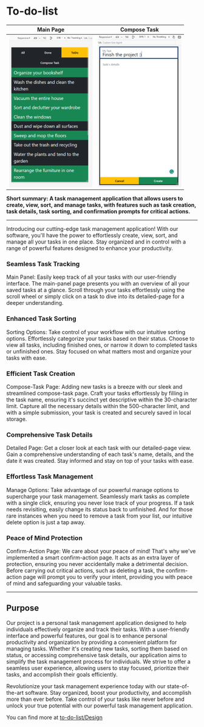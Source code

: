 <h1>To-do-list</h1>

Main Page             |  Compose Task
:-------------------------:|:-------------------------:
<img height="400" src="https://github.com/gubrus50/to-do-list/blob/main/MainPage.PNG">  |  <img height="400" src="https://github.com/gubrus50/to-do-list/blob/main/ComposeTask.png">

**Short summary: A task management application that allows users to create, view, sort, and manage tasks, with features such as task creation, task details, task sorting, and confirmation prompts for critical actions.**

<hr>

Introducing our cutting-edge task management application! With our software, you'll have the power to effortlessly create, view, sort, and manage all your tasks in one place. Stay organized and in control with a range of powerful features designed to enhance your productivity.

<h3>Seamless Task Tracking</h3>
Main Panel: Easily keep track of all your tasks with our user-friendly interface. The main-panel page presents you with an overview of all your saved tasks at a glance. Scroll through your tasks effortlessly using the scroll wheel or simply click on a task to dive into its detailed-page for a deeper understanding.

<h3>Enhanced Task Sorting</h3>
Sorting Options: Take control of your workflow with our intuitive sorting options. Effortlessly categorize your tasks based on their status. Choose to view all tasks, including finished ones, or narrow it down to completed tasks or unfinished ones. Stay focused on what matters most and organize your tasks with ease.

<h3>Efficient Task Creation</h3>
Compose-Task Page: Adding new tasks is a breeze with our sleek and streamlined compose-task page. Craft your tasks effortlessly by filling in the task name, ensuring it's succinct yet descriptive within the 30-character limit. Capture all the necessary details within the 500-character limit, and with a simple submission, your task is created and securely saved in local storage.

<h3>Comprehensive Task Details</h3>
Detailed Page: Get a closer look at each task with our detailed-page view. Gain a comprehensive understanding of each task's name, details, and the date it was created. Stay informed and stay on top of your tasks with ease.

<h3>Effortless Task Management</h3>
Manage Options: Take advantage of our powerful manage options to supercharge your task management. Seamlessly mark tasks as complete with a single click, ensuring you never lose track of your progress. If a task needs revisiting, easily change its status back to unfinished. And for those rare instances when you need to remove a task from your list, our intuitive delete option is just a tap away.

<h3>Peace of Mind Protection</h3>
Confirm-Action Page: We care about your peace of mind! That's why we've implemented a smart confirm-action page. It acts as an extra layer of protection, ensuring you never accidentally make a detrimental decision. Before carrying out critical actions, such as deleting a task, the confirm-action page will prompt you to verify your intent, providing you with peace of mind and safeguarding your valuable tasks.

<hr>

<h2>Purpose</h2>

Our project is a personal task management application designed to help individuals effectively organize and track their tasks. With a user-friendly interface and powerful features, our goal is to enhance personal productivity and organization by providing a convenient platform for managing tasks. Whether it's creating new tasks, sorting them based on status, or accessing comprehensive task details, our application aims to simplify the task management process for individuals. We strive to offer a seamless user experience, allowing users to stay focused, prioritize their tasks, and accomplish their goals efficiently.

Revolutionize your task management experience today with our state-of-the-art software. Stay organized, boost your productivity, and accomplish more than ever before. Take control of your tasks like never before and unlock your true potential with our powerful task management application.

You can find more at [to-do-list/Design](https://github.com/gubrus50/to-do-list/tree/main/design)
